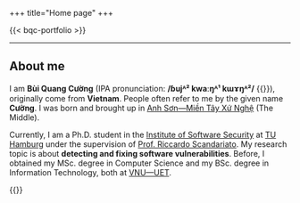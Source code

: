 +++
title="Home page"
+++

{{< bqc-portfolio >}}

---
## About me
I am **Bùi Quang Cường** (IPA pronunciation: **/ɓujᴬ² kwaːŋᴬ¹ kɯɤŋᴬ²/** {{<inline-audio audio-src="/media/audios/bui_quang_cuong.mp3">}}), originally come from **Vietnam**. People often refer to me by the given name **Cường**. I was born and brought up in [Anh Sơn—Miền Tây Xứ Nghệ](https://www.youtube.com/watch?v=gnRnloNXuHQ) (The Middle).

Currently, I am a Ph.D. student in the [Institute of Software Security](https://www.tuhh.de/softsec) at [TU Hamburg](https://www.tuhh.de) under the supervision of [Prof. Riccardo Scandariato](https://scandariato.org). My research topic is about **detecting and fixing software vulnerabilities**. Before, I obtained my MSc. degree in Computer Science and my BSc. degree in Information Technology, both at [VNU—UET](https://uet.vnu.edu.vn).

{{<inline-audio-script>}}
